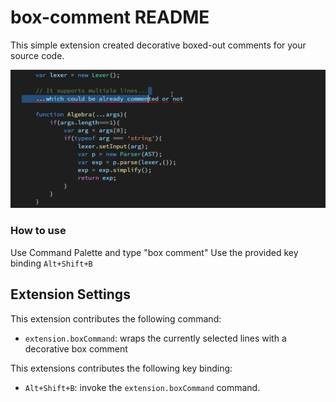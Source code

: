 # box-comment README

This simple extension created decorative boxed-out comments for your source code.

![Screenshot](./box-comment.gif)

### How to use

Use Command Palette and type "box comment"
Use the provided key binding `Alt+Shift+B`

## Extension Settings

This extension contributes the following command:

* `extension.boxCommand`: wraps the currently selected lines with a decorative box comment

This extensions contributes the following key binding:
* `Alt+Shift+B`: invoke the `extension.boxCommand` command.

